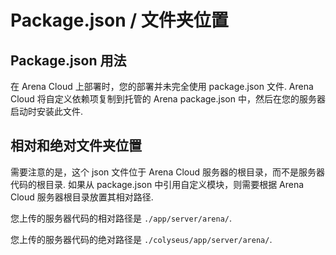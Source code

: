 # Package.json / 文件夹位置

## Package.json 用法

在 Arena Cloud 上部署时，您的部署并未完全使用 package.json 文件. Arena Cloud 将自定义依赖项复制到托管的 Arena package.json 中，然后在您的服务器启动时安装此文件.

## 相对和绝对文件夹位置

需要注意的是，这个 json 文件位于 Arena Cloud 服务器的根目录，而不是服务器代码的根目录. 如果从 package.json 中引用自定义模块，则需要根据 Arena Cloud 服务器根目录放置其相对路径.

您上传的服务器代码的相对路径是 ```./app/server/arena/```.

您上传的服务器代码的绝对路径是 ```./colyseus/app/server/arena/```.
